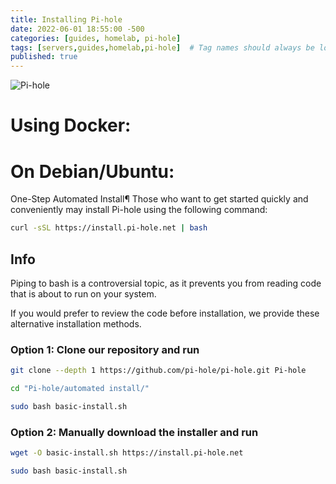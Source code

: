 ```yaml
---
title: Installing Pi-hole
date: 2022-06-01 18:55:00 -500
categories: [guides, homelab, pi-hole]
tags: [servers,guides,homelab,pi-hole]  # Tag names should always be lowercase
published: true
---
```

![Pi-hole](https://miro.medium.com/max/761/1*-RCw0DPPVuRd_DplQfHBGQ.png)

# Using Docker:



# On Debian/Ubuntu:

One-Step Automated Install¶
Those who want to get started quickly and conveniently may install Pi-hole using the following command:

```bash
curl -sSL https://install.pi-hole.net | bash
```

## Info

Piping to bash is a controversial topic, as it prevents you from reading code that is about to run on your system.

If you would prefer to review the code before installation, we provide these alternative installation methods.

### Option 1: Clone our repository and run

```bash
git clone --depth 1 https://github.com/pi-hole/pi-hole.git Pi-hole
```
```bash
cd "Pi-hole/automated install/"
```
```bash
sudo bash basic-install.sh
```

### Option 2: Manually download the installer and run

```bash
wget -O basic-install.sh https://install.pi-hole.net
```
```bash
sudo bash basic-install.sh
```